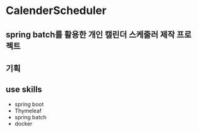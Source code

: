 # CalenderScheduler
## spring batch를 활용한 개인 캘린더 스케줄러 제작 프로젝트

## 기획

## use skills
- spring boot
- Thymeleaf
- spring batch
- docker
